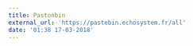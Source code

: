 ```yaml
---
title: Pastonbin
external_url: 'https://pastebin.echosystem.fr/all'
date: '01:38 17-03-2018'
---
```


